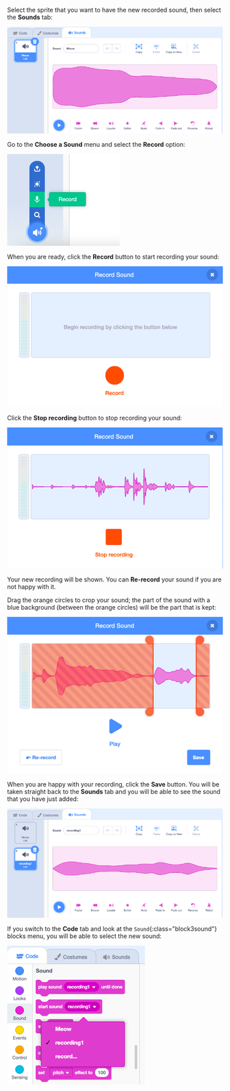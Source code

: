 Select the sprite that you want to have the new recorded sound, then select the **Sounds** tab:

![The Sounds tab open in the Scratch editor.](images/sounds-tab.png)

Go to the **Choose a Sound** menu and select the **Record** option:

![The 'Choose a Sound' menu, with the 'Record' option highlighted.](images/record-sound-button.png)

When you are ready, click the **Record** button to start recording your sound:

![The 'Record Sound' pop-up window with the 'Record' button.](images/record-sound.png)

Click the **Stop recording** button to stop recording your sound:

![The 'Record Sound' pop-up window with the 'Stop recording' button.](images/stop-recording-sound.png)

Your new recording will be shown. You can **Re-record** your sound if you are not happy with it. 

Drag the orange circles to crop your sound; the part of the sound with a blue background (between the orange circles) will be the part that is kept:

![The recorded sound in full, with orange circles adjusted to show only part of the sound within a blue background. The rest of the sound is in an orange shaded area.](images/crop-your-sound.png)

When you are happy with your recording, click the **Save** button. You will be taken straight back to the **Sounds** tab and you will be able to see the sound that you have just added:

![The Sounds tab, with recording1 showing in the list of sounds.](images/new-sound-inserted.png)

If you switch to the **Code** tab and look at the `Sound`{:class="block3sound"} blocks menu, you will be able to select the new sound:

![The 'Sound' blocks menu, with recording1 available for use within blocks.](images/sound-blocks-menu.png)


